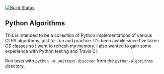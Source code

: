 [![Build Status](https://travis-ci.org/apclary/python-algorithms.svg?branch=master)](https://travis-ci.org/apclary/python-algorithms)

## Python Algorithms

This is intended to be a collection of Python implementations of various CLRS algorithms, just for fun and practice. It's been awhile since I've taken CS classes so I want to refresh my memory. I also wanted to gain some experience with Python testing and Travis CI.

Run tests with `python -m unittest discover` from the `python-algorithms` directory.
